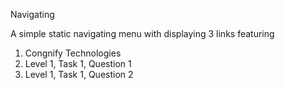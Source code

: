 Navigating

A simple static navigating menu with displaying 3 links featuring
  1. Congnify Technologies
  2. Level 1, Task 1, Question 1
  3. Level 1, Task 1, Question 2
